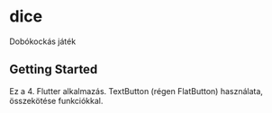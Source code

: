 # dice

Dobókockás játék

## Getting Started

Ez a 4. Flutter alkalmazás.
TextButton (régen FlatButton) használata, összekötése funkciókkal.